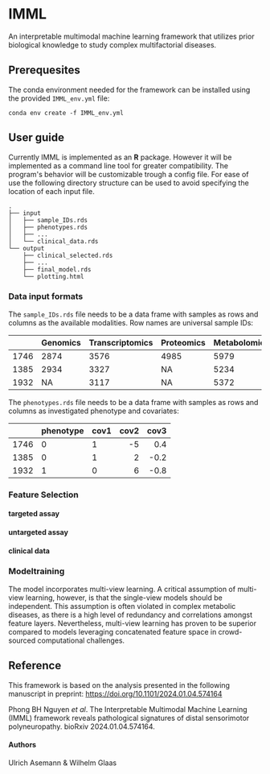 # IMML
An interpretable multimodal machine learning framework that utilizes prior biological knowledge to study complex multifactorial diseases.

## Prerequesites

The conda environment needed for the framework can be installed using the provided `IMML_env.yml` file:
```
conda env create -f IMML_env.yml
```


## User guide
Currently IMML is implemented as an **R** package. However it will be implemented as a command line tool for greater compatibility. The program's behavior will be customizable trough a config file. For ease of use the following directory structure can be used to avoid specifying the location of each input file.
```
. 
├── input
│   ├── sample_IDs.rds
│   ├── phenotypes.rds
│   ├── ...
│   └── clinical_data.rds
└── output
    ├── clinical_selected.rds
    ├── ...
    ├── final_model.rds
    └── plotting.html
```

### Data input formats

The `sample_IDs.rds` file needs to be a data frame with samples as rows and columns as the available modalities. Row names are universal sample IDs:

|      | Genomics | Transcriptomics | Proteomics | Metabolomics | Methylomics | Clinical |
|------|----------|-----------------|------------|--------------|-------------|----------|
| 1746 | 2874     | 3576            |       4985 |         5979 | NA          | 7041     |
| 1385 | 2934     | 3327            |         NA |         5234 | 6462        | 7788     |
| 1932 | NA       | 3117            |         NA |         5372 | 6478        | 7468     |

The `phenotypes.rds` file needs to be a data frame with samples as rows and columns as investigated phenotype and covariates:

|      | phenotype | cov1 | cov2 | cov3 |
|------|-----------|------|-----:|-----:|
| 1746 | 0         | 1    |   -5 |  0.4 |
| 1385 | 0         | 1    |    2 | -0.2 |
| 1932 | 1         | 0    |    6 | -0.8 |

### Feature Selection

#### targeted assay
#### untargeted assay
#### clinical data

### Modeltraining
The model incorporates multi-view learning. A critical assumption of multi-view learning, however, is that the single-view models should be independent. This assumption is often violated in complex metabolic diseases, as there is a high level of redundancy and correlations amongst feature layers. Nevertheless, multi-view learning has proven to be superior compared to models leveraging concatenated feature space in crowd-sourced computational challenges. 

## Reference

This framework is based on the analysis presented in the following manuscript in preprint: https://doi.org/10.1101/2024.01.04.574164

Phong BH Nguyen _et al_. The Interpretable Multimodal Machine Learning (IMML) framework reveals pathological signatures of distal sensorimotor polyneuropathy. bioRxiv 2024.01.04.574164.

#### Authors
Ulrich Asemann & Wilhelm Glaas
